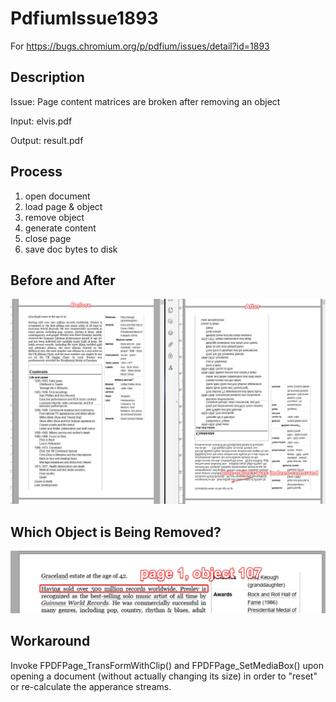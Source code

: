 # PdfiumIssue1893
For https://bugs.chromium.org/p/pdfium/issues/detail?id=1893

## Description
Issue: Page content matrices are broken after removing an object

Input: elvis.pdf

Output: result.pdf

## Process
1. open document
2. load page & object
3. remove object
4. generate content
5. close page
6. save doc bytes to disk

## Before and After
![screenshot of before and after](https://github.com/iron-software/PdfiumIssue1893/blob/main/Before%20and%20After.png?raw=true)

## Which Object is Being Removed?
![screenshot of removed object](https://github.com/iron-software/PdfiumIssue1893/blob/main/Which%20Object%20is%20Removed.png?raw=true)

## Workaround
Invoke FPDFPage_TransFormWithClip() and FPDFPage_SetMediaBox() upon opening a document (without actually changing its size) in order to "reset" or re-calculate the apperance streams.
